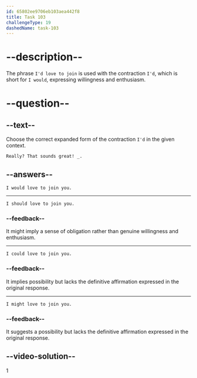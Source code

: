 ```yaml
---
id: 65802ee9706eb103aea442f8
title: Task 103
challengeType: 19
dashedName: task-103
---
```


# --description--

The phrase `I'd love to join` is used with the contraction `I'd`, which is short for `I would`, expressing willingness and enthusiasm.

# --question--

## --text--

Choose the correct expanded form of the contraction `I'd` in the given context.

`Really? That sounds great! _.`

## --answers--

`I would love to join you.`

---

`I should love to join you.`

### --feedback--

It might imply a sense of obligation rather than genuine willingness and enthusiasm.

---

`I could love to join you.`

### --feedback--

It implies possibility but lacks the definitive affirmation expressed in the original response.

---

`I might love to join you.`

### --feedback--

It suggests a possibility but lacks the definitive affirmation expressed in the original response.

## --video-solution--

1
